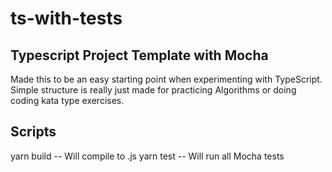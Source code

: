 # ts-with-tests
## Typescript Project Template with Mocha

Made this to be an easy starting point when experimenting with TypeScript.
Simple structure is really just made for practicing Algorithms or doing
coding kata type exercises.

## Scripts
yarn build -- Will compile to .js
yarn test -- Will run all Mocha tests